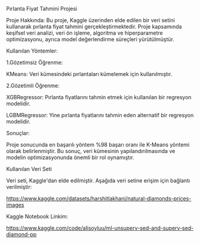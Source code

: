Pırlanta Fiyat Tahmini Projesi

Proje Hakkında:
Bu proje, Kaggle üzerinden elde edilen bir veri setini kullanarak pırlanta fiyat tahmini gerçekleştirmektedir. Proje kapsamında keşifsel veri analizi, veri ön işleme, algoritma ve hiperparametre optimizasyonu, ayrıca model değerlendirme süreçleri yürütülmüştür.

Kullanılan Yöntemler:

1.Gözetimsiz Öğrenme:

KMeans: Veri kümesindeki pırlantaları kümelemek için kullanılmıştır.

2.Gözetimli Öğrenme:

XGBRegressor: Pırlanta fiyatlarını tahmin etmek için kullanılan bir regresyon modelidir.

LGBMRegressor: Yine pırlanta fiyatlarını tahmin eden alternatif bir regresyon modelidir.

Sonuçlar:

Proje sonucunda en başarılı yöntem %98 başarı oranı ile K-Means yöntemi olarak belirlenmiştir. Bu sonuç, veri kümesinin yapılandırılmasında ve modelin optimizasyonunda önemli bir rol oynamıştır.

Kullanılan Veri Seti

Veri seti, Kaggle'dan elde edilmiştir. Aşağıda veri setine erişim için bağlantı verilmiştir:

https://www.kaggle.com/datasets/harshitlakhani/natural-diamonds-prices-images

Kaggle Notebook Linkim:

https://www.kaggle.com/code/alisoyluu/ml-unsuperv-sed-and-superv-sed-diamond-pp


